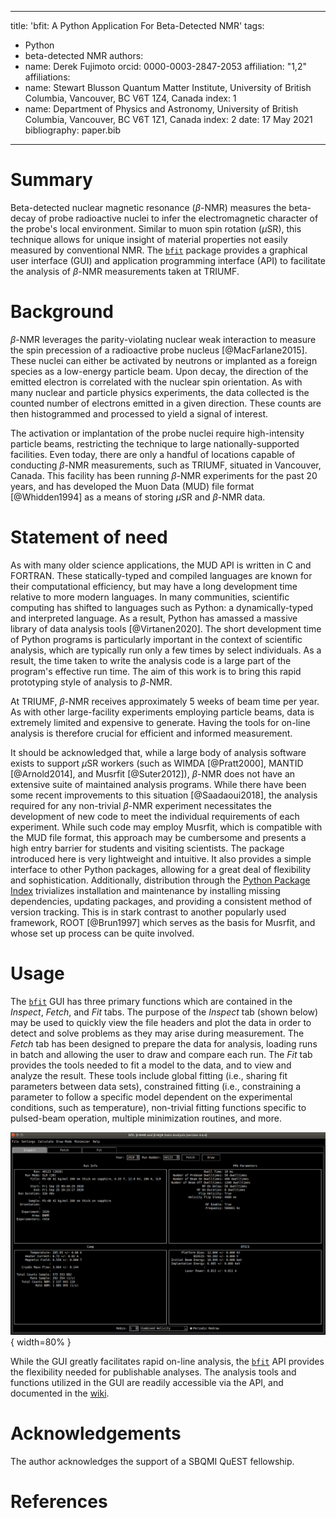 <!--
JOSS welcomes submissions from broadly diverse research areas. For this reason, we require that authors include in the paper some sentences that explain the software functionality and domain of use to a non-specialist reader. We also require that authors explain the research applications of the software. The paper should be between 250-1000 words.

Your paper should include:

    A list of the authors of the software and their affiliations, using the correct format (see the example below).
    A list of key references, including to other software addressing related needs. Note that the references should include full names of venues, e.g., journals and conferences, not abbreviations only understood in the context of a specific discipline.
    Mention (if applicable) a representative set of past or ongoing research projects using the software and recent scholarly publications enabled by it.
-->

---
title: 'bfit: A Python Application For Beta-Detected NMR'
tags:
  - Python
  - beta-detected NMR
authors:
  - name: Derek Fujimoto
    orcid: 0000-0003-2847-2053
    affiliation: "1,2"
affiliations:
 - name: Stewart Blusson Quantum Matter Institute, University of British Columbia, Vancouver, BC V6T 1Z4, Canada
   index: 1
 - name: Department of Physics and Astronomy, University of British Columbia, Vancouver, BC V6T 1Z1, Canada
   index: 2
date: 17 May 2021
bibliography: paper.bib
---

# Summary

<!---A summary describing the high-level functionality and purpose of the software for a diverse, non-specialist audience.--->
Beta-detected nuclear magnetic resonance ($\beta$-NMR) measures the beta-decay of probe radioactive nuclei to infer the electromagnetic character of the probe's local environment. Similar to muon spin rotation ($\mu$SR), this technique allows for unique insight of material properties not easily measured by conventional NMR. The [`bfit`] package provides a graphical user interface (GUI) and application programming interface (API) to facilitate the analysis of $\beta$-NMR measurements taken at TRIUMF.

# Background

$\beta$-NMR leverages the parity-violating nuclear weak interaction to measure the spin precession of a radioactive probe nucleus [@MacFarlane2015]. These nuclei can either be activated by neutrons or implanted as a foreign species as a low-energy particle beam. Upon decay, the direction of the emitted electron is correlated with the nuclear spin orientation. As with many nuclear and particle physics experiments, the data collected is the counted number of electrons emitted in a given direction. These counts are then histogrammed and processed to yield a signal of interest.

The activation or implantation of the probe nuclei require high-intensity particle beams, restricting the technique to large nationally-supported facilities. Even today, there are only a handful of locations capable of conducting $\beta$-NMR measurements, such as TRIUMF, situated in Vancouver, Canada. This facility has been running $\beta$-NMR experiments for the past 20 years, and has developed the Muon Data (MUD) file format [@Whidden1994] as a means of storing $\mu$SR and $\beta$-NMR data.

# Statement of need

As with many older science applications, the MUD API is written in C and FORTRAN. These statically-typed and compiled languages are known for their computational efficiency, but may have a long development time relative to more modern languages. In many communities, scientific computing has shifted to languages such as Python: a dynamically-typed and interpreted language. As a result, Python has amassed a massive library of data analysis tools [@Virtanen2020]. The short development time of Python programs is particularly important in the context of scientific analysis, which are typically run only a few times by select individuals. As a result, the time taken to write the analysis code is a large part of the program's effective run time. The aim of this work is to bring this rapid prototyping style of analysis to $\beta$-NMR.

At TRIUMF, $\beta$-NMR receives approximately 5 weeks of beam time per year. As with other large-facility experiments employing particle beams, data is extremely limited and expensive to generate. Having the tools for on-line analysis is therefore crucial for efficient and informed measurement.

It should be acknowledged that, while a large body of analysis software exists to support $\mu$SR workers (such as WIMDA [@Pratt2000], MANTID [@Arnold2014], and Musrfit [@Suter2012]), $\beta$-NMR does not have an extensive suite of maintained analysis programs. While there have been some recent improvements to this situation [@Saadaoui2018], the analysis required for any non-trivial $\beta$-NMR experiment necessitates the development of new code to meet the individual requirements of each experiment. While such code may employ Musrfit, which is compatible with the MUD file format, this approach may be cumbersome and presents a high entry barrier for students and visiting scientists. The package introduced here is very lightweight and intuitive. It also provides a simple interface to other Python packages, allowing for a great deal of flexibility and sophistication. Additionally, distribution through the [Python Package Index](https://pypi.org/project/bfit/) trivializes installation and maintenance by installing missing dependencies, updating packages, and providing a consistent method of version tracking. This is in stark contrast to another popularly used framework, ROOT [@Brun1997] which serves as the basis for Musrfit, and whose set up process can be quite involved.

# Usage

The [`bfit`] GUI has three primary functions which are contained in the _Inspect_, _Fetch_, and _Fit_ tabs. The purpose of the _Inspect_ tab (shown below) may be used to quickly view the file headers and plot the data in order to detect and solve problems as they may arise during measurement. The _Fetch_ tab has been designed to prepare the data for analysis, loading runs in batch and allowing the user to draw and compare each run. The _Fit_ tab provides the tools needed to fit a model to the data, and to view and analyze the result. These tools include global fitting (i.e., sharing fit parameters between data sets), constrained fitting (i.e., constraining a parameter to follow a specific model dependent on the experimental conditions, such as temperature), non-trivial fitting functions specific to pulsed-beam operation, multiple minimization routines, and more.

 ![The inspection tab of the [`bfit`] GUI.](inspect_tab.png){ width=80% }

While the GUI greatly facilitates rapid on-line analysis, the [`bfit`] API provides the flexibility needed for publishable analyses. The analysis tools and functions utilized in the GUI are readily accessible via the API, and documented in the [wiki].

# Acknowledgements

The author acknowledges the support of a SBQMI QuEST fellowship.

# References

[`bfit`]: https://github.com/dfujim/bfit
[wiki]: https://github.com/dfujim/bfit/wiki
